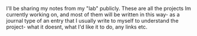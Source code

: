 I'll be sharing my notes from my "lab" publicly. These are all the projects Im currently working on, and most of them will be written in this way- as a journal type of an entry that I usually write to myself to understand the project- what it doesnt, what I'd like it to do, any links etc.